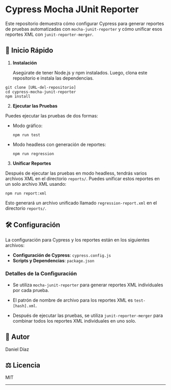 # Cypress Mocha JUnit Reporter

Este repositorio demuestra cómo configurar Cypress para generar reportes de pruebas automatizadas con `mocha-junit-reporter` y cómo unificar esos reportes XML con `junit-reporter-merger`.

## 🚀 Inicio Rápido

1. **Instalación**

   Asegúrate de tener Node.js y npm instalados. Luego, clona este repositorio e instala las dependencias.

```
git clone [URL-del-repositorio]
cd cypress-mocha-junit-reporter
npm install
```

2. **Ejecutar las Pruebas**

Puedes ejecutar las pruebas de dos formas:

- Modo gráfico:

  ```
  npm run test
  ```

- Modo headless con generación de reportes:

  ```
  npm run regression
  ```

3. **Unificar Reportes**

Después de ejecutar las pruebas en modo headless, tendrás varios archivos XML en el directorio `reports/`. Puedes unificar estos reportes en un solo archivo XML usando:

```
npm run report:xml
```

Esto generará un archivo unificado llamado `regression-report.xml` en el directorio `reports/`.

## 🛠 Configuración

La configuración para Cypress y los reportes están en los siguientes archivos:

- **Configuración de Cypress**: `cypress.config.js`
- **Scripts y Dependencias**: `package.json`

### Detalles de la Configuración

- Se utiliza `mocha-junit-reporter` para generar reportes XML individuales por cada prueba.

- El patrón de nombre de archivo para los reportes XML es `test-[hash].xml`.

- Después de ejecutar las pruebas, se utiliza `junit-reporter-merger` para combinar todos los reportes XML individuales en uno solo.

## 📝 Autor

Daniel Díaz

## ⚖️ Licencia

MIT

---

